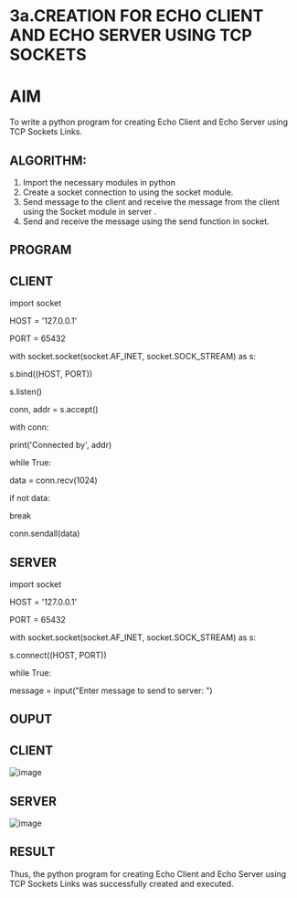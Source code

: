 # 3a.CREATION FOR ECHO CLIENT AND ECHO SERVER USING TCP SOCKETS

# AIM
To write a python program for creating Echo Client and Echo Server using TCP
Sockets Links.
## ALGORITHM:
1. Import the necessary modules in python
2. Create a socket connection to using the socket module.
3. Send message to the client and receive the message from the client using the Socket module in
 server .
4. Send and receive the message using the send function in socket.
## PROGRAM
## CLIENT
 import socket
 
 HOST = '127.0.0.1'  
 
PORT = 65432       

with socket.socket(socket.AF_INET, socket.SOCK_STREAM) as s:

 s.bind((HOST, PORT))
 
 s.listen()
 
 conn, addr = s.accept()
 
 with conn:
 
 print('Connected by', addr)
 
 while True:
 
 data = conn.recv(1024)
 
  if not data:
  
 break
 
 conn.sendall(data) 
 
## SERVER

 import socket
 
 HOST = '127.0.0.1' 

PORT = 65432

 with socket.socket(socket.AF_INET, socket.SOCK_STREAM) as s:
 
 s.connect((HOST, PORT))
 
 while True:
 
 message = input("Enter message to send to server: ")
 
## OUPUT
## CLIENT
![image](https://github.com/aswethaashok/3a.Sockets_Creation_for_Echo_Client_and_Echo_Server/assets/149987410/b046236e-91e9-430a-985c-8ca414f4a370)

## SERVER 
![image](https://github.com/aswethaashok/3a.Sockets_Creation_for_Echo_Client_and_Echo_Server/assets/149987410/2d30f721-c2ee-4670-86e7-3890489a8212)

## RESULT
Thus, the python program for creating Echo Client and Echo Server using TCP Sockets Links 
was successfully created and executed.
